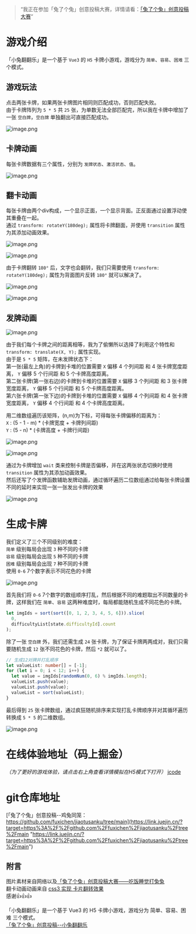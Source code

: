 > “我正在参加「兔了个兔」创意投稿大赛，详情请看：[「兔了个兔」创意投稿大赛](https://juejin.cn/post/7185104994801025061 "https://juejin.cn/post/7185104994801025061")”

# 游戏介绍
「小兔翻翻乐」是一个基于 `Vue3` 的 `H5` 卡牌小游戏，游戏分为 `简单`、`容易`、`困难` 三个模式。
## 游戏玩法
点击两张卡牌，如果两张卡牌图片相同则匹配成功，否则匹配失败。  
由于卡牌阵列为 `5 * 5` 共 `25` 张，为单数无法全部匹配完，所以我在卡牌中增加了一张 `空白牌`，`空白牌` 单独翻出可直接匹配成功。

![image.png](https://p3-juejin.byteimg.com/tos-cn-i-k3u1fbpfcp/c2cd1a558c0445b486d8a17a535220eb~tplv-k3u1fbpfcp-watermark.image?)

## 卡牌动画

每张卡牌数据有三个属性，分别为 `发牌状态`、`激活状态`、`值`。

![image.png](https://p1-juejin.byteimg.com/tos-cn-i-k3u1fbpfcp/41709e475e004629a57355b13649463f~tplv-k3u1fbpfcp-watermark.image?)

## 翻卡动画
每张卡牌由两个div构成，一个显示正面，一个显示背面。正反面通过设置浮动使其重叠在一起。  
通过 `transform: rotateY(180deg);` 属性将卡牌翻面，并使用 `transition` 属性为其添加动画效果。

![image.png](https://p9-juejin.byteimg.com/tos-cn-i-k3u1fbpfcp/9884b0b416684e748a0278331cc4ba47~tplv-k3u1fbpfcp-watermark.image?)

![image.png](https://p6-juejin.byteimg.com/tos-cn-i-k3u1fbpfcp/2a7ba64f5331409ab7987de78d723fa6~tplv-k3u1fbpfcp-watermark.image?)

由于卡牌翻转 `180°` 后，文字也会翻转，我们只需要使用 `transform: rotateY(180deg);` 属性为背面图片反转 `180°` 就可以解决了。


![image.png](https://p9-juejin.byteimg.com/tos-cn-i-k3u1fbpfcp/d5fc77b78e4d4d12ace044765e3fe9e9~tplv-k3u1fbpfcp-watermark.image?)

![image.png](https://p1-juejin.byteimg.com/tos-cn-i-k3u1fbpfcp/143aa5b4d9754cacacf5e7abf7eb2089~tplv-k3u1fbpfcp-watermark.image?)

## 发牌动画

![image.png](https://p3-juejin.byteimg.com/tos-cn-i-k3u1fbpfcp/6ead4cbd6a2944c2b98f28e9b1812514~tplv-k3u1fbpfcp-watermark.image?)

由于我们每个卡牌之间的距离相等，我为了偷懒所以选择了利用这个特性和 `transform: translate(X, Y);` 属性实现。  
由于是 `5 * 5` 矩阵，在未发牌状态下：  
第一张(最左上角)的卡牌到卡堆的位置需要 `X` 偏移 4 个列间距 和 4 张卡牌宽度距离， `Y` 偏移 5 个行间距 和 5 个卡牌高度距离。  
第二张卡牌(第一张右边)的卡牌到卡堆的位置需要 `X` 偏移 3 个列间距 和 3 张卡牌宽度距离， `Y` 偏移 5 个行间距 和 5 个卡牌高度距离。  
第六张卡牌(第一张下边)的卡牌到卡堆的位置需要 `X` 偏移 4 个列间距 和 4 张卡牌宽度距离， `Y` 偏移 4 个行间距 和 4 个卡牌高度距离。

用二维数组遍历该矩阵，(n,m)为下标，可得每张卡牌偏移的距离为：  
`X` : (5 - 1 - m) * (卡牌宽度 + 卡牌列间距)  
`Y` : (5 - n) * (卡牌高度 + 卡牌行间距)

![image.png](https://p3-juejin.byteimg.com/tos-cn-i-k3u1fbpfcp/df02eb5326ce43cab39b28c101f52771~tplv-k3u1fbpfcp-watermark.image?)

![image.png](https://p3-juejin.byteimg.com/tos-cn-i-k3u1fbpfcp/430a42c1e244461b926eba6708d188ba~tplv-k3u1fbpfcp-watermark.image?)

通过为卡牌增加 `wait` 类来控制卡牌是否偏移，并在这两张状态切换时使用 `transition` 属性为其添加动画效果。  
然后还写了个发牌函数辅助发牌动画，通过循环遍历二位数组通过给每张卡牌设置不同的延时来实现一张一张发出卡牌的效果

![image.png](https://p1-juejin.byteimg.com/tos-cn-i-k3u1fbpfcp/c2bb3b08e16c40d18b92b5f612542960~tplv-k3u1fbpfcp-watermark.image?)

# 生成卡牌

我们定义了三个不同级别的难度：  
`简单` 级别每局会出现 `3` 种不同的卡牌  
`容易` 级别每局会出现 `5` 种不同的卡牌  
`困难` 级别每局会出现 `7` 种不同的卡牌  
使用 `0-6` 7个数字表示不同花色的卡牌

![image.png](https://p6-juejin.byteimg.com/tos-cn-i-k3u1fbpfcp/f40c7bbfc83a4489b7d83c1eb703f99e~tplv-k3u1fbpfcp-watermark.image?)

首先我们将 `0-6` 7个数字的数组顺序打乱，然后根据不同的难题取出不同数量的卡牌，这样我们在 `简单`、`容易` 这两种难度时，每局都能随机生成不同花色的卡牌。

```typescript
let imgIds = sort(sort([0, 1, 2, 3, 4, 5, 6])).slice(
  0,
  difficultyList[state.difficultyId].count
);
```

除了一张 `空白牌` 外，我们还需生成 `24` 张卡牌，为了保证卡牌两两成对，我们只需要随机生成 `12` 张不同花色的卡牌，然后 `*2` 就可以了。

```typescript
// 生成12对牌并打乱顺序
let valueList: number[] = [-1];
for (let i = 0; i < 12; i++) {
  let value = imgIds[randomNum(0, 6) % imgIds.length];
  valueList.push(value);
  valueList.push(value);
  valueList = sort(valueList);
}
```

最后得到 `25` 张卡牌数组，通过疯狂随机排序来实现打乱卡牌顺序并对其循环遍历转换成 `5 * 5` 的二维数组。

![image.png](https://p6-juejin.byteimg.com/tos-cn-i-k3u1fbpfcp/6d182e5fe61b4910ac84effde5372cbc~tplv-k3u1fbpfcp-watermark.image?)

# 在线体验地址（码上掘金）
*（为了更好的游戏体验，请点击右上角查看详情模拟在H5模式下打开）*
[jcode](https://code.juejin.cn/pen/7190012204090359845)

# git仓库地址

[「兔了个兔」创意投稿--鸡兔同笼：https://github.com/fuxichen/jiaotusanku/tree/main](https://link.juejin.cn/?target=https%3A%2F%2Fgithub.com%2Ffuxichen%2Fjiaotusanku%2Ftree%2Fmain "https://link.juejin.cn/?target=https%3A%2F%2Fgithub.com%2Ffuxichen%2Fjiaotusanku%2Ftree%2Fmain")

## 附言
图片素材来自网络以及[「兔了个兔」创意投稿大赛——吃饭睡觉打兔兔](https://juejin.cn/post/7187677611089363005)  
翻卡动画动画来自 [css3 实现 卡片翻转效果](https://blog.csdn.net/StrongerIrene/article/details/108292431)  
感谢👍👍👍

「小兔翻翻乐」是一个基于 Vue3 的 H5 卡牌小游戏，游戏分为 简单、容易、困难 三个模式。  
[「兔了个兔」创意投稿--小兔翻翻乐](https://juejin.cn/post/7190044761569361979)